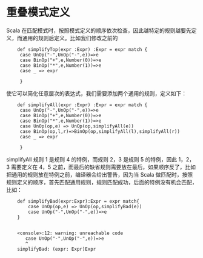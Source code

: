# 重叠模式定义 

Scala 在匹配模式时，按照模式定义的顺序依次检查，因此越特定的规则越要先定义，而通用的规则后定义。比如我们修改之前的

```
    def simplifyTop(expr :Expr) :Expr = expr match {
     case UnOp("-",UnOp("-",e))=>e
     case BinOp("+",e,Number(0))=>e
     case BinOp("*",e,Number(1))=>e
     case _ => expr
       
     }
```

使它可以简化任意层次的表达式，我们需要添加两个通用的规则，定义如下：

```
    def simplifyAll(expr :Expr) :Expr = expr match {
     case UnOp("-",UnOp("-",e))=>e
     case BinOp("+",e,Number(0))=>e
     case BinOp("*",e,Number(1))=>e
     case UnOp(op,e) => UnOp(op,simplifyAll(e))
     case BinOp(op,l,r)=>BinOp(op,simplifyAll(l),simplifyAll(r))
     case _ => expr
       
     }
```

simplifyAll 规则 1 是规则 4 的特例，而规则 2，3 是规则 5 的特例，因此 1，2，3 需要定义在 4，5 之前，而最后的缺省规则需要放在最后，如果顺序反了，比如把通用的规则放在特例之前，编译器会给出警告，因为当 Scala 做匹配时，按照规则定义的顺序，首先匹配通用规则，规则匹配成功，后面的特例没有机会匹配，比如：

```
    def simplifyBad(expr:Expr):Expr = expr match{
    	case UnOp(op,e) => UnOp(op,simplifyBad(e))
    	case UnOp("-",UnOp("-",e))=>e
    }
    
    
    <console>:12: warning: unreachable code
       case UnOp("-",UnOp("-",e))=>e
       ^
    simplifyBad: (expr: Expr)Expr
```
